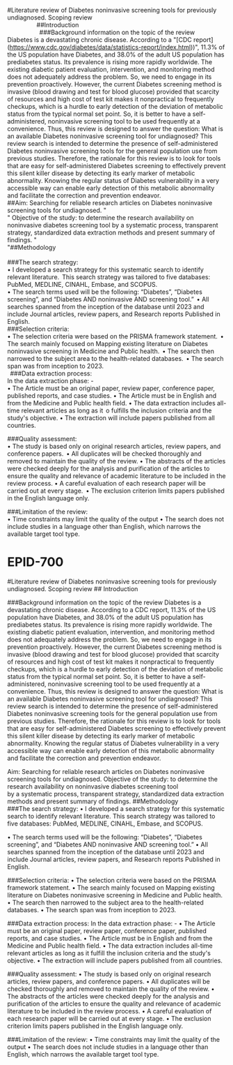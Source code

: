 #Literature review of Diabetes noninvasive screening tools for previously undiagnosed. Scoping review<br/>
                                   ##Introduction<br/>
                       
###Background information on the topic of the review<br/>
Diabetes is a devastating chronic disease. According to a "\[CDC report](https://www.cdc.gov/diabetes/data/statistics-report/index.html))", 11.3% of the US population have Diabetes, and 38.0% of the adult US population has prediabetes status. Its prevalence is rising more rapidly worldwide. The existing diabetic patient evaluation, intervention, and monitoring method does not adequately address the problem. So, we need to engage in its prevention proactively. However, the current Diabetes screening method is invasive (blood drawing and test for blood glucose) provided that scarcity of resources and high cost of test kit makes it nonpractical to frequently checkups, which is a hurdle to early detection of the deviation of metabolic status from the typical normal set point. So, it is better to have a self-administered, noninvasive screening tool to be used frequently at a convenience. Thus, this review is designed to answer the question: What is an available Diabetes noninvasive screening tool for undiagnosed? 
This review search is intended to determine the presence of self-administered Diabetes noninvasive screening tools for the general population use from previous studies. Therefore, the rationale for this review is to look for tools that are easy for self-administered Diabetes screening to effectively prevent this silent killer disease by detecting its early marker of metabolic abnormality. Knowing the regular status of Diabetes vulnerability in a very accessible way can enable early detection of this metabolic abnormality and facilitate the correction and prevention endeavor.
<br/>
##Aim: Searching for reliable research articles on Diabetes noninvasive screening tools for undiagnosed. "<br/>"
Objective of the study: to determine the research availability on noninvasive diabetes screening tool  by a systematic process, transparent strategy, standardized data extraction methods and present summary of findings. "<br/>
"##Methodology<br/>  
###The search strategy: <br/>
•	I developed a search strategy for this systematic search to identify relevant literature.  
This search strategy was tailored to five databases: PubMed, MEDLINE, CINAHL, Embase, and SCOPUS.     
•	The search terms used will be the following: “Diabetes”, “Diabetes screening”, and “Diabetes AND noninvasive AND screening tool.”  
•	All searches spanned from the inception of the database until 2023 and include Journal articles, review papers, and Research reports Published in English.<br/>
###Selection criteria:<br/>
•	The selection criteria were based on the PRISMA framework statement.  
•	The search mainly focused on Mapping existing literature on Diabetes noninvasive screening in Medicine and Public health.  
•	The search then narrowed to the subject area to the health-related databases.  
•	The search span was from inception to 2023.<br/>
  
###Data extraction process:<br/> 
In the data extraction phase: -<br/>
•	The Article must be an original paper, review paper, conference paper, published reports, and case studies. 
•	The Article must be in English and from the Medicine and Public health field. 
•	The data extraction includes all-time relevant articles as long as it  
o	fulfills the inclusion criteria and the study's objective. 
•	The extraction will include papers published from all countries. <br/>
 
###Quality assessment: <br/>
•	The study is based only on original research articles, review papers, and conference papers.  
•	All duplicates will be checked thoroughly and removed to maintain the quality of the review. 
•	The abstracts of the articles were checked deeply for the analysis and purification of the articles to ensure the quality and relevance of academic literature to be included in the review process. 
•	A careful evaluation of each research paper will be carried out at every stage.  
•	The exclusion criterion limits papers published in the English language only.<br/>
 
###Limitation of the review: <br/>
•	Time constraints may limit the quality of the output 
•	The search does not include studies in a language other than English, which narrows the available target tool type. 
 
 
 
 

# EPID-700

#Literature review of Diabetes noninvasive screening tools for previously undiagnosed. Scoping review
                                  ## Introduction
                      
###Background information on the topic of the review
Diabetes is a devastating chronic disease. According to a CDC report, 11.3% of the US population have Diabetes, and 38.0% of the adult US population has prediabetes status. Its prevalence is rising more rapidly worldwide. The existing diabetic patient evaluation, intervention, and monitoring method does not adequately address the problem. So, we need to engage in its prevention proactively. However, the current Diabetes screening method is invasive (blood drawing and test for blood glucose) provided that scarcity of resources and high cost of test kit makes it nonpractical to frequently checkups, which is a hurdle to early detection of the deviation of metabolic status from the typical normal set point. So, it is better to have a self-administered, noninvasive screening tool to be used frequently at a convenience. Thus, this review is designed to answer the question: What is an available Diabetes noninvasive screening tool for undiagnosed?
This review search is intended to determine the presence of self-administered Diabetes noninvasive screening tools for the general population use from previous studies. Therefore, the rationale for this review is to look for tools that are easy for self-administered Diabetes screening to effectively prevent this silent killer disease by detecting its early marker of metabolic abnormality. Knowing the regular status of Diabetes vulnerability in a very accessible way can enable early detection of this metabolic abnormality and facilitate the correction and prevention endeavor.

Aim: Searching for reliable research articles on Diabetes noninvasive screening tools for undiagnosed.
Objective of the study: to determine the research availability on noninvasive diabetes screening tool                                                
by a systematic process, transparent strategy, standardized data extraction methods and present summary of findings.
##Methodology  
###The search strategy:
•	I developed a search strategy for this systematic search to identify relevant literature. 
This search strategy was tailored to five databases: PubMed, MEDLINE, CINAHL,         Embase, and SCOPUS.   

•	The search terms used will be the following: “Diabetes”, “Diabetes screening”, and “Diabetes AND noninvasive AND screening tool.” 
•	All searches spanned from the inception of the database until 2023 and include Journal articles, review papers, and Research reports Published in English.



###Selection criteria:
•	The selection criteria were based on the PRISMA framework statement. 
•	The search mainly focused on Mapping existing literature on Diabetes noninvasive screening in Medicine and Public health. 
•	The search then narrowed to the subject area to the health-related databases. 
•	The search span was from inception to 2023.
 
###Data extraction process:
In the data extraction phase: -
•	The Article must be an original paper, review paper, conference paper, published reports, and case studies.
•	The Article must be in English and from the Medicine and Public health field.
•	The data extraction includes all-time relevant articles as long as it 
	fulfill the inclusion criteria and the study's objective.
•	The extraction will include papers published from all countries.

###Quality assessment:
•	The study is based only on original research articles, review papers, and conference papers. 
•	All duplicates will be checked thoroughly and removed to maintain the quality of the review.
•	The abstracts of the articles were checked deeply for the analysis and purification of the articles to ensure the quality and relevance of academic literature to be included in the review process.
•	A careful evaluation of each research paper will be carried out at every stage. 
•	The exclusion criterion limits papers published in the English language only. 

###Limitation of the review:
•	Time constraints may limit the quality of the output
•	The search does not include studies in a language other than English, which narrows the available target tool type.
